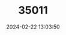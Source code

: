 ---
title: "35011"
category: "Cynometra vitiensis"
draft: false
date: 2024-02-22 13:03:50
languages:
  Fijian: ["Moivi", "Nami", "Namo", "Thimbithimbi", "Yamo"]
---